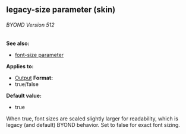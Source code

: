 ## legacy-size parameter (skin) 
###### BYOND Version 512
**See also:**
+   [font-size parameter](/ref/%7Bskin%7D/param/font-size.md) 
<!-- -->
**Applies to:**
+   [Output](/ref/%7Bskin%7D/control/output.md) <!-- -->
**Format:**
+   true/false
<!-- -->
**Default value:**
+   true


When true, font sizes are scaled slightly larger for
readability, which is legacy (and default) BYOND behavior. Set to false
for exact font sizing.